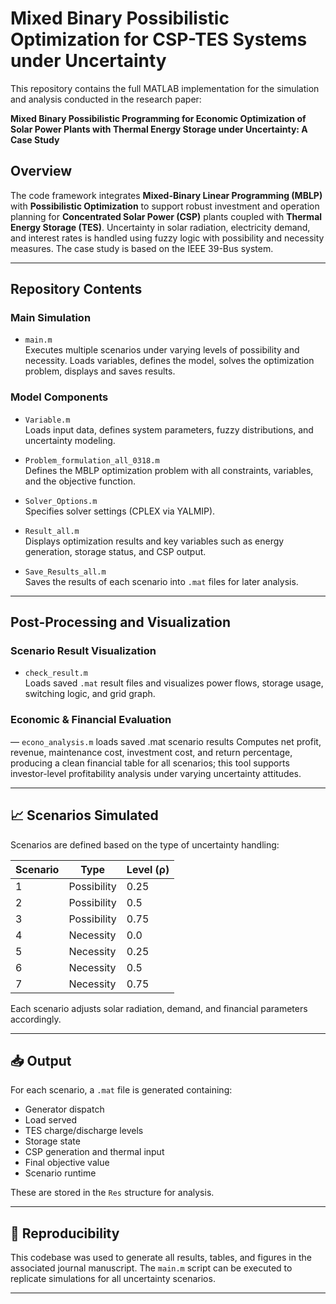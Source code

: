 # Mixed Binary Possibilistic Optimization for CSP-TES Systems under Uncertainty

This repository contains the full MATLAB implementation for the simulation and analysis conducted in the research paper:

**Mixed Binary Possibilistic Programming for Economic Optimization of Solar Power Plants with Thermal Energy Storage under Uncertainty: A Case Study**

## Overview

The code framework integrates **Mixed-Binary Linear Programming (MBLP)** with **Possibilistic Optimization** to support robust investment and operation planning for **Concentrated Solar Power (CSP)** plants coupled with **Thermal Energy Storage (TES)**. Uncertainty in solar radiation, electricity demand, and interest rates is handled using fuzzy logic with possibility and necessity measures.
The case study is based on the IEEE 39-Bus system.

---

##  Repository Contents

###  Main Simulation
- `main.m`  
  Executes multiple scenarios under varying levels of possibility and necessity. Loads variables, defines the model, solves the optimization problem, displays and saves results.

### Model Components
- `Variable.m`  
  Loads input data, defines system parameters, fuzzy distributions, and uncertainty modeling.

- `Problem_formulation_all_0318.m`  
  Defines the MBLP optimization problem with all constraints, variables, and the objective function.

- `Solver_Options.m`  
  Specifies solver settings (CPLEX via YALMIP).

- `Result_all.m`  
  Displays optimization results and key variables such as energy generation, storage status, and CSP output.

- `Save_Results_all.m`  
  Saves the results of each scenario into `.mat` files for later analysis.

---

## Post-Processing and Visualization

### Scenario Result Visualization
- `check_result.m`  
  Loads saved `.mat` result files and visualizes power flows, storage usage, switching logic, and grid graph.

 ### Economic & Financial Evaluation 
 — `econo_analysis.m` loads saved .mat scenario results
 Computes net profit, revenue, maintenance cost, investment cost, and return percentage, producing a clean financial table for all scenarios; this tool supports investor-level profitability analysis under varying uncertainty attitudes.
 
---

## 📈 Scenarios Simulated

Scenarios are defined based on the type of uncertainty handling:

| Scenario | Type  | Level (ρ) |
|----------|-------|------------|
| 1        | Possibility | 0.25 |
| 2        | Possibility | 0.5  |
| 3        | Possibility | 0.75 |
| 4        | Necessity   | 0.0  |
| 5        | Necessity   | 0.25 |
| 6        | Necessity   | 0.5  |
| 7        | Necessity   | 0.75 |

Each scenario adjusts solar radiation, demand, and financial parameters accordingly.

---

## 📥 Output

For each scenario, a `.mat` file is generated containing:

- Generator dispatch
- Load served
- TES charge/discharge levels
- Storage state
- CSP generation and thermal input
- Final objective value
- Scenario runtime

These are stored in the `Res` structure for analysis.

---

## 🧪 Reproducibility

This codebase was used to generate all results, tables, and figures in the associated journal manuscript. The `main.m` script can be executed to replicate simulations for all uncertainty scenarios.

---


